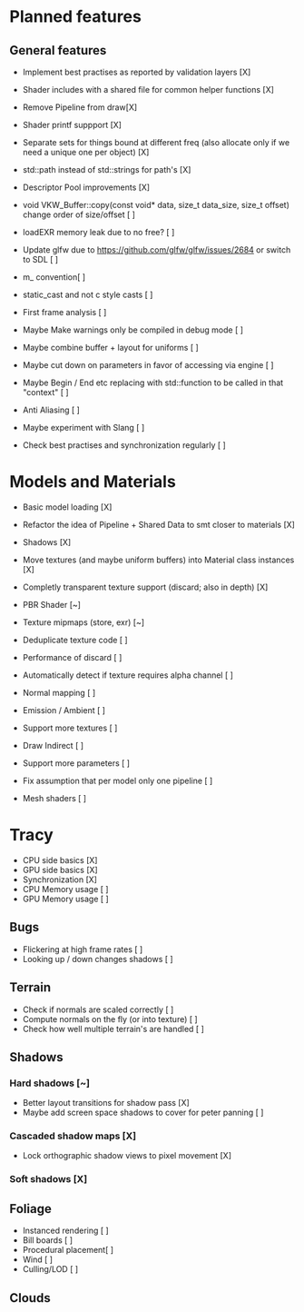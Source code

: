 # Planned features

## General features
* Implement best practises as reported by validation layers [X]
* Shader includes with a shared file for common helper functions [X] 
* Remove Pipeline from draw[X]
* Shader printf suppport [X] 
* Separate sets for things bound at different freq (also allocate only if we need a unique one per object) [X]
* std::path instead of std::strings for path's [X] 
* Descriptor Pool improvements [X] 

* void VKW_Buffer::copy(const void* data, size_t data_size, size_t offset) change order of size/offset [ ] 
* loadEXR memory leak due to no free? [ ] 

* Update glfw due to https://github.com/glfw/glfw/issues/2684 or switch to SDL [ ]
* m_ convention[ ] 
* static_cast and not c style casts [ ] 
* First frame analysis [ ] 

* Maybe Make warnings only be compiled in debug mode [ ]
* Maybe combine buffer + layout for uniforms [ ] 
* Maybe cut down on parameters in favor of accessing via engine [ ] 
* Maybe Begin / End etc replacing with std::function to be called in that "context" [ ] 

* Anti Aliasing [ ] 
* Maybe experiment with Slang [ ] 
* Check best practises and synchronization regularly [ ]

# Models and Materials 
* Basic model loading [X]
* Refactor the idea of Pipeline + Shared Data to smt closer to materials [X]
* Shadows [X] 
* Move textures (and maybe uniform buffers) into Material class instances [X] 
* Completly transparent texture support (discard; also in depth) [X] 
* PBR Shader [~]

* Texture mipmaps (store, exr) [~] 
* Deduplicate texture code [ ] 

* Performance of discard [ ] 
* Automatically detect if texture requires alpha channel [ ] 
* Normal mapping [ ] 
* Emission / Ambient [ ] 
* Support more textures [ ] 
* Draw Indirect [ ] 
* Support more parameters [ ]
* Fix assumption that per model only one pipeline [ ]
* Mesh shaders [ ]

# Tracy 
* CPU side basics [X]
* GPU side basics [X]
* Synchronization [X]
* CPU Memory usage [ ]
* GPU Memory usage [ ] 

## Bugs
* Flickering at high frame rates [ ]
* Looking up / down changes shadows [ ]

## Terrain
* Check if normals are scaled correctly [ ] 
* Compute normals on the fly (or into texture) [ ] 
* Check how well multiple terrain's are handled [ ] 

## Shadows
### Hard shadows [~]
* Better layout transitions for shadow pass [X] 
* Maybe add screen space shadows to cover for peter panning [ ]
### Cascaded shadow maps [X]
* Lock orthographic shadow views to pixel movement [X]
### Soft shadows [X]

## Foliage
* Instanced rendering [ ]
* Bill boards [ ]
* Procedural placement[ ] 
* Wind [ ] 
* Culling/LOD [ ]

## Clouds